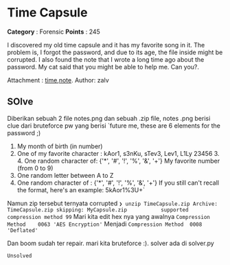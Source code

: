 # Time Capsule

**Category** : Forensic
**Points** : 245

I discovered my old time capsule and it has my favorite song in it. The problem is, I forgot the password, and due to its age, the file inside might be corrupted. I also found the note that I wrote a long time ago about the password. My cat said that you might be able to help me. Can you?.

Attachment : [time](https://drive.google.com/file/d/1DPG8-DXF64JXOAZczyGiHeX_clY7yU_a/view?usp=sharing),[note](https://drive.google.com/file/d/1F8KhEB_CE9U1KHy2OpR4wGTmUOQfp5pC/view?usp=sharing).
Author: zalv

## SOlve

Diberikan sebuah 2 file notes.png dan sebuah .zip file, notes .png berisi clue dari bruteforce pw yang berisi
`future me, these are 6 elements for the password ;)

1. My month of birth (in number)
2. One of my favorite character : kAor1, s3nKu, sTev3, Lev1, L1Ly
   23456 3. 4.
   One random character of: {'\*', '#', '!', '%', '&', '+'}
   My favorite number (from 0 to 9)
3. One random letter between A to Z
4. One random character of : {'\*', '#', '!', '%', '&', '+'}
   If you still can't recall the format, here's an example: 5kAor1%3U+`

Namun zip tersebut ternyata corrupted
`❯ unzip TimeCapsule.zip
Archive:  TimeCapsule.zip
   skipping: MyCapsule.zip           supported compression method 99`
Mari kita edit hex nya yang awalnya `Compression Method    0063 'AES Encryption'` Menjadi `Compression Method  0008 'Deflated'`

Dan boom sudah ter repair. mari kita bruteforce :). solver ada di solver.py

`Unsolved`
